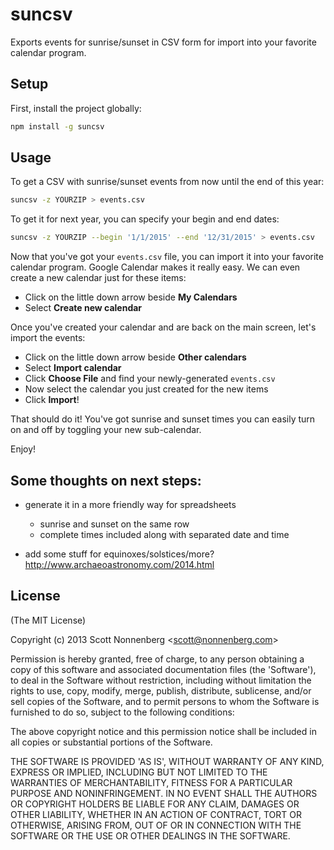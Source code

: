 # suncsv

Exports events for sunrise/sunset in CSV form for import into your favorite calendar program.

## Setup

First, install the project globally:

```bash
npm install -g suncsv
```

## Usage

To get a CSV with sunrise/sunset events from now until the end of this year:

```bash
suncsv -z YOURZIP > events.csv
```

To get it for next year, you can specify your begin and end dates:

```bash
suncsv -z YOURZIP --begin '1/1/2015' --end '12/31/2015' > events.csv
```

Now that you've got your `events.csv` file, you can import it into your favorite calendar program. Google Calendar makes it really easy. We can even create a new calendar just for these items:

* Click on the little down arrow beside __My Calendars__
* Select __Create new calendar__

Once you've created your calendar and are back on the main screen, let's import the events:

* Click on the little down arrow beside __Other calendars__
* Select __Import calendar__
* Click __Choose File__ and find your newly-generated `events.csv`
* Now select the calendar you just created for the new items
* Click __Import__!

That should do it! You've got sunrise and sunset times you can easily turn on and off by toggling your new sub-calendar.

Enjoy!

## Some thoughts on next steps:

* generate it in a more friendly way for spreadsheets

  * sunrise and sunset on the same row
  * complete times included along with separated date and time

* add some stuff for equinoxes/solstices/more? http://www.archaeoastronomy.com/2014.html

## License

(The MIT License)

Copyright (c) 2013 Scott Nonnenberg &lt;scott@nonnenberg.com&gt;

Permission is hereby granted, free of charge, to any person obtaining
a copy of this software and associated documentation files (the
'Software'), to deal in the Software without restriction, including
without limitation the rights to use, copy, modify, merge, publish,
distribute, sublicense, and/or sell copies of the Software, and to
permit persons to whom the Software is furnished to do so, subject to
the following conditions:

The above copyright notice and this permission notice shall be
included in all copies or substantial portions of the Software.

THE SOFTWARE IS PROVIDED 'AS IS', WITHOUT WARRANTY OF ANY KIND,
EXPRESS OR IMPLIED, INCLUDING BUT NOT LIMITED TO THE WARRANTIES OF
MERCHANTABILITY, FITNESS FOR A PARTICULAR PURPOSE AND NONINFRINGEMENT.
IN NO EVENT SHALL THE AUTHORS OR COPYRIGHT HOLDERS BE LIABLE FOR ANY
CLAIM, DAMAGES OR OTHER LIABILITY, WHETHER IN AN ACTION OF CONTRACT,
TORT OR OTHERWISE, ARISING FROM, OUT OF OR IN CONNECTION WITH THE
SOFTWARE OR THE USE OR OTHER DEALINGS IN THE SOFTWARE.
